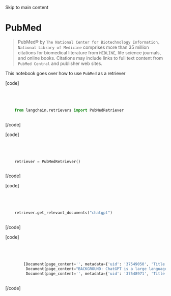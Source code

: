 

Skip to main content

# PubMed

> PubMed® by `The National Center for Biotechnology Information, National Library of Medicine` comprises more than 35 million citations for biomedical literature from `MEDLINE`, life science journals,
> and online books. Citations may include links to full text content from `PubMed Central` and publisher web sites.

This notebook goes over how to use `PubMed` as a retriever

[code]
```python




    from langchain.retrievers import PubMedRetriever  
    


```
[/code]


[code]
```python




    retriever = PubMedRetriever()  
    


```
[/code]


[code]
```python




    retriever.get_relevant_documents("chatgpt")  
    


```
[/code]


[code]
```python




        [Document(page_content='', metadata={'uid': '37549050', 'Title': 'ChatGPT: "To Be or Not to Be" in Bikini Bottom.', 'Published': '--', 'Copyright Information': ''}),  
         Document(page_content="BACKGROUND: ChatGPT is a large language model that has performed well on professional examinations in the fields of medicine, law, and business. However, it is unclear how ChatGPT would perform on an examination assessing professionalism and situational judgement for doctors.\nOBJECTIVE: We evaluated the performance of ChatGPT on the Situational Judgement Test (SJT): a national examination taken by all final-year medical students in the United Kingdom. This examination is designed to assess attributes such as communication, teamwork, patient safety, prioritization skills, professionalism, and ethics.\nMETHODS: All questions from the UK Foundation Programme Office's (UKFPO's) 2023 SJT practice examination were inputted into ChatGPT. For each question, ChatGPT's answers and rationales were recorded and assessed on the basis of the official UK Foundation Programme Office scoring template. Questions were categorized into domains of Good Medical Practice on the basis of the domains referenced in the rationales provided in the scoring sheet. Questions without clear domain links were screened by reviewers and assigned one or multiple domains. ChatGPT's overall performance, as well as its performance across the domains of Good Medical Practice, was evaluated.\nRESULTS: Overall, ChatGPT performed well, scoring 76% on the SJT but scoring full marks on only a few questions (9%), which may reflect possible flaws in ChatGPT's situational judgement or inconsistencies in the reasoning across questions (or both) in the examination itself. ChatGPT demonstrated consistent performance across the 4 outlined domains in Good Medical Practice for doctors.\nCONCLUSIONS: Further research is needed to understand the potential applications of large language models, such as ChatGPT, in medical education for standardizing questions and providing consistent rationales for examinations assessing professionalism and ethics.", metadata={'uid': '37548997', 'Title': 'Performance of ChatGPT on the Situational Judgement Test-A Professional Dilemmas-Based Examination for Doctors in the United Kingdom.', 'Published': '2023-08-07', 'Copyright Information': '©Robin J Borchert, Charlotte R Hickman, Jack Pepys, Timothy J Sadler. Originally published in JMIR Medical Education (https://mededu.jmir.org), 07.08.2023.'}),  
         Document(page_content='', metadata={'uid': '37548971', 'Title': "Large Language Models Answer Medical Questions Accurately, but Can't Match Clinicians' Knowledge.", 'Published': '2023-08-07', 'Copyright Information': ''})]  
    


```
[/code]


